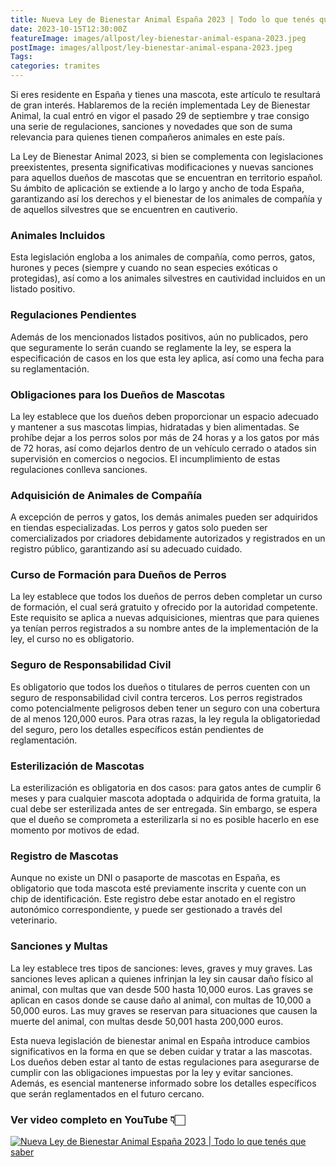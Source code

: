 ```yaml
---
title: Nueva Ley de Bienestar Animal España 2023 | Todo lo que tenés que saber
date: 2023-10-15T12:30:00Z
featureImage: images/allpost/ley-bienestar-animal-espana-2023.jpeg
postImage: images/allpost/ley-bienestar-animal-espana-2023.jpeg
Tags: 
categories: tramites
---
```


Si eres residente en España y tienes una mascota, este artículo te resultará de gran interés. Hablaremos de la recién implementada Ley de Bienestar Animal, la cual entró en vigor el pasado 29 de septiembre y trae consigo una serie de regulaciones, sanciones y novedades que son de suma relevancia para quienes tienen compañeros animales en este país.

La Ley de Bienestar Animal 2023, si bien se complementa con legislaciones preexistentes, presenta significativas modificaciones y nuevas sanciones para aquellos dueños de mascotas que se encuentran en territorio español. Su ámbito de aplicación se extiende a lo largo y ancho de toda España, garantizando así los derechos y el bienestar de los animales de compañía y de aquellos silvestres que se encuentren en cautiverio.

### Animales Incluidos

Esta legislación engloba a los animales de compañía, como perros, gatos, hurones y peces (siempre y cuando no sean especies exóticas o protegidas), así como a los animales silvestres en cautividad incluidos en un listado positivo.

### Regulaciones Pendientes

Además de los mencionados listados positivos, aún no publicados, pero que seguramente lo serán cuando se reglamente la ley, se espera la especificación de casos en los que esta ley aplica, así como una fecha para su reglamentación.

### Obligaciones para los Dueños de Mascotas

La ley establece que los dueños deben proporcionar un espacio adecuado y mantener a sus mascotas limpias, hidratadas y bien alimentadas. Se prohíbe dejar a los perros solos por más de 24 horas y a los gatos por más de 72 horas, así como dejarlos dentro de un vehículo cerrado o atados sin supervisión en comercios o negocios. El incumplimiento de estas regulaciones conlleva sanciones.

### Adquisición de Animales de Compañía

A excepción de perros y gatos, los demás animales pueden ser adquiridos en tiendas especializadas. Los perros y gatos solo pueden ser comercializados por criadores debidamente autorizados y registrados en un registro público, garantizando así su adecuado cuidado.

### Curso de Formación para Dueños de Perros

La ley establece que todos los dueños de perros deben completar un curso de formación, el cual será gratuito y ofrecido por la autoridad competente. Este requisito se aplica a nuevas adquisiciones, mientras que para quienes ya tenían perros registrados a su nombre antes de la implementación de la ley, el curso no es obligatorio.

### Seguro de Responsabilidad Civil

Es obligatorio que todos los dueños o titulares de perros cuenten con un seguro de responsabilidad civil contra terceros. Los perros registrados como potencialmente peligrosos deben tener un seguro con una cobertura de al menos 120,000 euros. Para otras razas, la ley regula la obligatoriedad del seguro, pero los detalles específicos están pendientes de reglamentación.

### Esterilización de Mascotas

La esterilización es obligatoria en dos casos: para gatos antes de cumplir 6 meses y para cualquier mascota adoptada o adquirida de forma gratuita, la cual debe ser esterilizada antes de ser entregada. Sin embargo, se espera que el dueño se comprometa a esterilizarla si no es posible hacerlo en ese momento por motivos de edad.

### Registro de Mascotas

Aunque no existe un DNI o pasaporte de mascotas en España, es obligatorio que toda mascota esté previamente inscrita y cuente con un chip de identificación. Este registro debe estar anotado en el registro autonómico correspondiente, y puede ser gestionado a través del veterinario.

### Sanciones y Multas

La ley establece tres tipos de sanciones: leves, graves y muy graves. Las sanciones leves aplican a quienes infrinjan la ley sin causar daño físico al animal, con multas que van desde 500 hasta 10,000 euros. Las graves se aplican en casos donde se cause daño al animal, con multas de 10,000 a 50,000 euros. Las muy graves se reservan para situaciones que causen la muerte del animal, con multas desde 50,001 hasta 200,000 euros.

Esta nueva legislación de bienestar animal en España introduce cambios significativos en la forma en que se deben cuidar y tratar a las mascotas. Los dueños deben estar al tanto de estas regulaciones para asegurarse de cumplir con las obligaciones impuestas por la ley y evitar sanciones. Además, es esencial mantenerse informado sobre los detalles específicos que serán reglamentados en el futuro cercano.

### Ver video completo en YouTube 👇🏻

[![Nueva Ley de Bienestar Animal España 2023 | Todo lo que tenés que saber](https://img.youtube.com/vi/2RlvK0BT6ig/mqdefault.jpg)](https://www.youtube.com/watch?v=2RlvK0BT6ig)